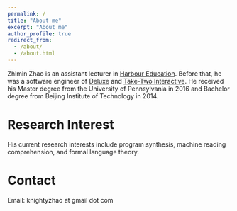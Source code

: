```yaml
---
permalink: /
title: "About me"
excerpt: "About me"
author_profile: true
redirect_from: 
  - /about/
  - /about.html
---
```


Zhimin Zhao is an assistant lecturer in [Harbour Education](https://www.cetustalk.com/). Before that, he was a software engineer of [Deluxe](https://www.bydeluxe.com/) and [Take-Two Interactive](https://www.take2games.com). He received his Master degree from the University of Pennsylvania in 2016 and Bachelor degree from Beijing Institute of Technology in 2014. 

Research Interest
======
His current research interests include program synthesis, machine reading comprehension, and formal language theory. 

Contact
=====
Email: knightyzhao at gmail dot com

